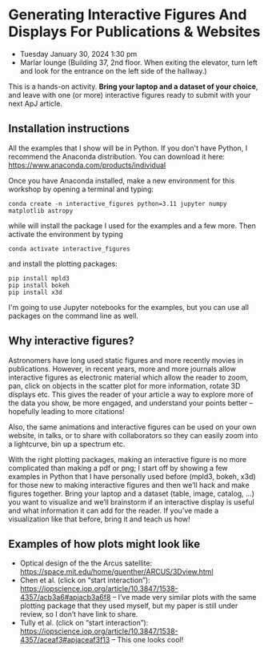 # Generating Interactive Figures And Displays For Publications & Websites

- Tuesday January 30, 2024 1:30 pm
- Marlar lounge (Building 37, 2nd floor. When exiting the elevator, turn left and look for the entrance on the left side of the hallway.)

This is a hands-on activity. **Bring your laptop and a dataset of your choice**, and leave with one (or more) interactive figures ready to submit with your next ApJ article.

## Installation instructions
All the examples that I show will be in Python. If you don't have Python, I recommend the Anaconda distribution. You can download it here: https://www.anaconda.com/products/individual

Once you have Anaconda installed, make a new environment for this workshop by opening a terminal and typing:
```
conda create -n interactive_figures python=3.11 jupyter numpy matplotlib astropy
```
while will install the package I used for the examples and a few more. Then activate the environment by typing
```
conda activate interactive_figures
```
and install the plotting packages:

```
pip install mpld3
pip install bokeh
pip install x3d
```

I'm going to use Jupyter notebooks for the examples, but you can use all packages on the command line as well.


## Why interactive figures?
Astronomers have long used static figures and more recently movies in publications. However, in recent years, more and more journals allow interactive figures as electronic material which allow the reader to zoom, pan, click on objects in the scatter plot for more information, rotate 3D displays etc. This gives the reader of your article a way to explore more of the data you show, be more engaged, and understand your points better – hopefully leading to more citations!

Also, the same animations and interactive figures can be used on your own website, in talks, or to share with collaborators so they can easily zoom into a lightcurve, bin up a spectrum etc.

With the right plotting packages, making an interactive figure is no more complicated than making a pdf or png; I start off by showing a few examples in Python that I have personally used before (mpld3, bokeh, x3d) for those new to making interactive figures and then we’ll hack and make figures together. Bring your laptop and a dataset (table, image, catalog, …) you want to visualize and we’ll brainstorm if an interactive display is useful and what information it can add for the reader. If you’ve made a visualization like that before, bring it and teach us how!

## Examples of how plots might look like

- Optical design of the the Arcus satellite: https://space.mit.edu/home/guenther/ARCUS/3Dview.html
- Chen et al. (click on “start interaction”): https://iopscience.iop.org/article/10.3847/1538-4357/acb3a6#apjacb3a6f8 – I’ve made very similar plots with the same plotting package that they used myself, but my paper is still under review, so I don’t have link to share.
- Tully et al. (click on “start interaction”): https://iopscience.iop.org/article/10.3847/1538-4357/aceaf3#apjaceaf3f13 – This one looks cool!